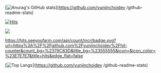 [![Anurag's GitHub stats](https://github-readme-stats.vercel.app/api?username=yunjinchoidev )](https://github.com/yunjinchoidev /github-readme-stats)

[![Hits](https://hits.seeyoufarm.com/api/count/incr/badge.svg?url=https%3A%2F%2Fgithub.com%2Fyunjinchoidev%2Fhit-counter&count_bg=%2379C83D&title_bg=%23555555&icon=&icon_color=%23E7E7E7&title=hits&edge_flat=false)](https://hits.seeyoufarm.com)

<a href="https://hits.seeyoufarm.com"><img src="https://hits.seeyoufarm.com/api/count/incr/badge.svg?url=https%3A%2F%2Fgithub.com%2Fyunjinchoidev%2Fhit-counter&count_bg=%2379C83D&title_bg=%23555555&icon=&icon_color=%23E7E7E7&title=hits&edge_flat=false"/></a>

https://hits.seeyoufarm.com/api/count/incr/badge.svg?url=https%3A%2F%2Fgithub.com%2Fyunjinchoidev%2Fhit-counter&count_bg=%2379C83D&title_bg=%23555555&icon=&icon_color=%23E7E7E7&title=hits&edge_flat=false

[![Top Langs](https://github-readme-stats.vercel.app/api/top-langs/?username=yunjinchoidev )](https://github.com/yunjinchoidev /github-readme-stats)
